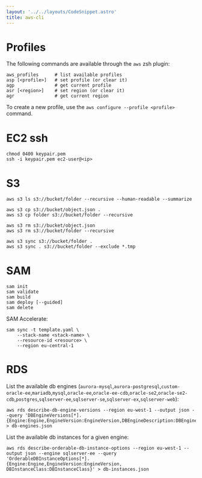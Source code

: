 ```yaml
---
layout: '../../layouts/CodeSnippet.astro'
title: aws-cli
---
```


# Profiles

The following commands are available through the `aws` zsh plugin:

```shell
aws_profiles      # list available profiles
asp [<profile>]   # set profile (or clear it)
agp               # get current profile
asr [<region>]    # set region (or clear it)
agr               # get current region
```

To create a new profile, use the `aws configure --profile <profile>` command.

# EC2 ssh

    chmod 0400 keypair.pem
    ssh -i keypair.pem ec2-user@<ip>

# S3

    aws s3 ls s3://bucket/folder --recursive --human-readable --summarize

    aws s3 cp s3://bucket/object.json .
    aws s3 cp folder s3://bucket/folder --recursive

    aws s3 rm s3://bucket/object.json
    aws s3 rm s3://bucket/folder --recursive

    aws s3 sync s3://bucket/folder .
    aws s3 sync . s3://bucket/folder --exclude *.tmp

# SAM

    sam init
    sam validate
    sam build
    sam deploy [--guided]
    sam delete

SAM Accelerate:

    sam sync -t template.yaml \
        --stack-name <stack-name> \
        --resource-id <resource> \
        --region eu-central-1

# RDS

List the available db engines
(`aurora-mysql`,`aurora-postgresql`,`custom-oracle-ee`,`mariadb`,`mysql`,`oracle-ee`,`oracle-ee-cdb`,`oracle-se2`,`oracle-se2-cdb`,`postgres`,`sqlserver-ee`,`sqlserver-se`,`sqlserver-ex`,`sqlserver-web`):

    aws rds describe-db-engine-versions --region eu-west-1 --output json --query 'DBEngineVersions[*].{Engine:Engine,EngineVersion:EngineVersion,DBEngineDescription:DBEngineDescription}' > db-engines.json

List the available db instances for a given engine:

    aws rds describe-orderable-db-instance-options --region eu-west-1 --output json --engine sqlserver-ee --query 'OrderableDBInstanceOptions[*].{Engine:Engine,EngineVersion:EngineVersion, DBInstanceClass:DBInstanceClass}' > db-instances.json
